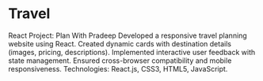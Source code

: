 # Travel
React Project: Plan With Pradeep
Developed a responsive travel planning website using React.
Created dynamic cards with destination details (images, pricing, descriptions).
Implemented interactive user feedback with state management.
Ensured cross-browser compatibility and mobile responsiveness.
Technologies: React.js, CSS3, HTML5, JavaScript.
